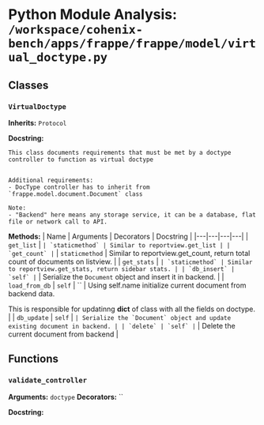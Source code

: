 # Python Module Analysis: `/workspace/cohenix-bench/apps/frappe/frappe/model/virtual_doctype.py`

## Classes

### `VirtualDoctype`
**Inherits:** `Protocol`


**Docstring:**
```
This class documents requirements that must be met by a doctype controller to function as virtual doctype


Additional requirements:
- DocType controller has to inherit from `frappe.model.document.Document` class

Note:
- "Backend" here means any storage service, it can be a database, flat file or network call to API.
```

**Methods:**
| Name | Arguments | Decorators | Docstring |
|---|---|---|---|
| `get_list` | `` | `staticmethod` | Similar to reportview.get_list |
| `get_count` | `` | `staticmethod` | Similar to reportview.get_count, return total count of documents on listview. |
| `get_stats` | `` | `staticmethod` | Similar to reportview.get_stats, return sidebar stats. |
| `db_insert` | `self` | `` | Serialize the `Document` object and insert it in backend. |
| `load_from_db` | `self` | `` | Using self.name initialize current document from backend data.

This is responsible for updatinng __dict__ of class with all the fields on doctype. |
| `db_update` | `self` | `` | Serialize the `Document` object and update existing document in backend. |
| `delete` | `self` | `` | Delete the current document from backend |





## Functions

### `validate_controller`
**Arguments:** `doctype`
**Decorators:** ``

**Docstring:**
```

```

